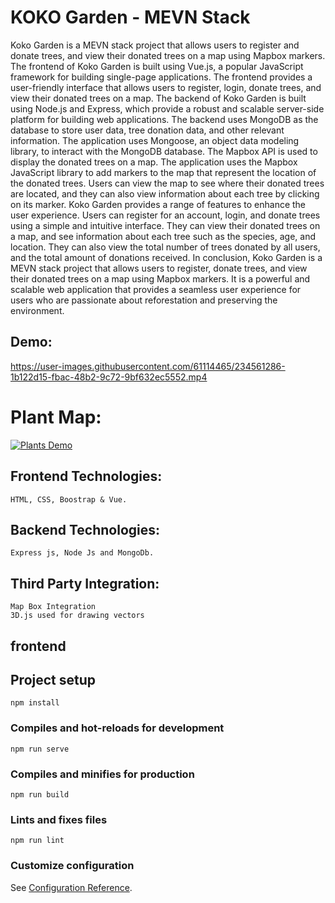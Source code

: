 # KOKO Garden - MEVN Stack
 Koko Garden is a MEVN stack project that allows users to register and donate trees, and view their donated trees on a map using Mapbox markers. The frontend of Koko Garden is built using Vue.js, a popular JavaScript framework for building single-page applications. The frontend provides a user-friendly interface that allows users to register, login, donate trees, and view their donated trees on a map. The backend of Koko Garden is built using Node.js and Express, which provide a robust and scalable server-side platform for building web applications. The backend uses MongoDB as the database to store user data, tree donation data, and other relevant information. The application uses Mongoose, an object data modeling library, to interact with the MongoDB database. The Mapbox API is used to display the donated trees on a map. The application uses the Mapbox JavaScript library to add markers to the map that represent the location of the donated trees. Users can view the map to see where their donated trees are located, and they can also view information about each tree by clicking on its marker. Koko Garden provides a range of features to enhance the user experience. Users can register for an account, login, and donate trees using a simple and intuitive interface. They can view their donated trees on a map, and see information about each tree such as the species, age, and location. They can also view the total number of trees donated by all users, and the total amount of donations received. In conclusion, Koko Garden is a MEVN stack project that allows users to register, donate trees, and view their donated trees on a map using Mapbox markers. It is a powerful and scalable web application that provides a seamless user experience for users who are passionate about reforestation and preserving the environment.

## Demo:
https://user-images.githubusercontent.com/61114465/234561286-1b122d15-fbac-48b2-9c72-9bf632ec5552.mp4

# Plant Map:
[![Plants Demo](https://img.youtube.com/vi/93buojYY3m4/0.jpg)](https://www.youtube.com/watch?v=93buojYY3m4)


## Frontend Technologies:

    HTML, CSS, Boostrap & Vue.

## Backend Technologies:

    Express js, Node Js and MongoDb.

## Third Party Integration:

    Map Box Integration
    3D.js used for drawing vectors

## frontend

## Project setup
```
npm install
```

### Compiles and hot-reloads for development
```
npm run serve
```

### Compiles and minifies for production
```
npm run build
```

### Lints and fixes files
```
npm run lint
```

### Customize configuration
See [Configuration Reference](https://cli.vuejs.org/config/).
